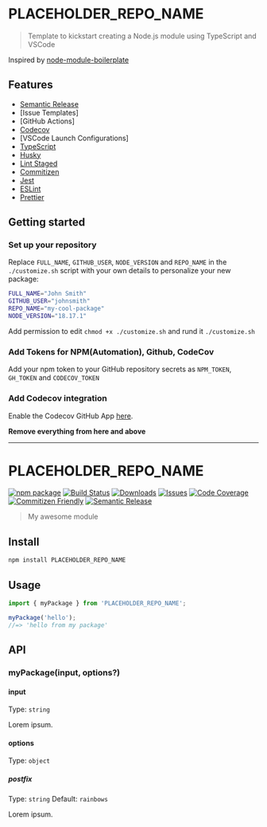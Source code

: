 # PLACEHOLDER_REPO_NAME

> Template to kickstart creating a Node.js module using TypeScript and VSCode

Inspired by [node-module-boilerplate](https://github.com/sindresorhus/node-module-boilerplate)

## Features

- [Semantic Release](https://github.com/semantic-release/semantic-release)
- [Issue Templates]
- [GitHub Actions]
- [Codecov](https://about.codecov.io/)
- [VSCode Launch Configurations]
- [TypeScript](https://www.typescriptlang.org/)
- [Husky](https://github.com/typicode/husky)
- [Lint Staged](https://github.com/okonet/lint-staged)
- [Commitizen](https://github.com/search?q=commitizen)
- [Jest](https://jestjs.io/)
- [ESLint](https://eslint.org/)
- [Prettier](https://prettier.io/)

## Getting started

### Set up your repository

Replace `FULL_NAME`, `GITHUB_USER`, `NODE_VERSION` and `REPO_NAME` in the `./customize.sh` script with your own details to personalize your new package: 

```bash
FULL_NAME="John Smith"
GITHUB_USER="johnsmith"
REPO_NAME="my-cool-package"
NODE_VERSION="18.17.1"
```
Add permission to edit `chmod +x ./customize.sh` and rund it `./customize.sh` 

### Add Tokens for NPM(**Automation**), Github, CodeCov

Add your npm token to your GitHub repository secrets as `NPM_TOKEN`, `GH_TOKEN` and `CODECOV_TOKEN`

### Add Codecov integration

Enable the Codecov GitHub App [here](https://github.com/apps/codecov).

**Remove everything from here and above**

---

# PLACEHOLDER_REPO_NAME

[![npm package][npm-img]][npm-url]
[![Build Status][build-img]][build-url]
[![Downloads][downloads-img]][downloads-url]
[![Issues][issues-img]][issues-url]
[![Code Coverage][codecov-img]][codecov-url]
[![Commitizen Friendly][commitizen-img]][commitizen-url]
[![Semantic Release][semantic-release-img]][semantic-release-url]

> My awesome module

## Install

```bash
npm install PLACEHOLDER_REPO_NAME
```

## Usage

```ts
import { myPackage } from 'PLACEHOLDER_REPO_NAME';

myPackage('hello');
//=> 'hello from my package'
```

## API

### myPackage(input, options?)

#### input

Type: `string`

Lorem ipsum.

#### options

Type: `object`

##### postfix

Type: `string`
Default: `rainbows`

Lorem ipsum.

[build-img]:https://github.com/PLACEHOLDER_GITHUB_USER/PLACEHOLDER_REPO_NAME/actions/workflows/release.yml/badge.svg
[build-url]:https://github.com/PLACEHOLDER_GITHUB_USER/PLACEHOLDER_REPO_NAME/actions/workflows/release.yml
[downloads-img]:https://img.shields.io/npm/dt/PLACEHOLDER_REPO_NAME
[downloads-url]:https://www.npmtrends.com/PLACEHOLDER_REPO_NAME
[npm-img]:https://img.shields.io/npm/v/PLACEHOLDER_REPO_NAME
[npm-url]:https://www.npmjs.com/package/PLACEHOLDER_REPO_NAME
[issues-img]:https://img.shields.io/github/issues/PLACEHOLDER_GITHUB_USER/PLACEHOLDER_REPO_NAME
[issues-url]:https://github.com/PLACEHOLDER_GITHUB_USER/PLACEHOLDER_REPO_NAME/issues
[codecov-img]:https://codecov.io/gh/PLACEHOLDER_GITHUB_USER/PLACEHOLDER_REPO_NAME/branch/main/graph/badge.svg
[codecov-url]:https://codecov.io/gh/PLACEHOLDER_GITHUB_USER/PLACEHOLDER_REPO_NAME
[semantic-release-img]:https://img.shields.io/badge/%20%20%F0%9F%93%A6%F0%9F%9A%80-semantic--release-e10079.svg
[semantic-release-url]:https://github.com/semantic-release/semantic-release
[commitizen-img]:https://img.shields.io/badge/commitizen-friendly-brightgreen.svg
[commitizen-url]:http://commitizen.github.io/cz-cli/
